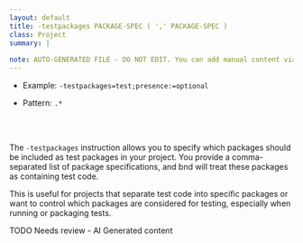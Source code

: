 ```yaml
---
layout: default
title: -testpackages PACKAGE-SPEC ( ',' PACKAGE-SPEC )
class: Project
summary: |
   
note: AUTO-GENERATED FILE - DO NOT EDIT. You can add manual content via same filename in ext folder. 
---
```


- Example: `-testpackages=test;presence:=optional`

- Pattern: `.*`

<!-- Manual content from: ext/testpackages.md --><br /><br />

The `-testpackages` instruction allows you to specify which packages should be included as test packages in your project. You provide a comma-separated list of package specifications, and bnd will treat these packages as containing test code.

This is useful for projects that separate test code into specific packages or want to control which packages are considered for testing, especially when running or packaging tests.


TODO Needs review - AI Generated content
